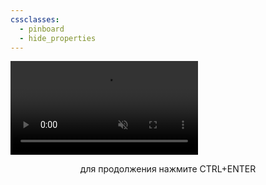 ```yaml
---
cssclasses:
  - pinboard
  - hide_properties
---
```

<video src="../media/title.mp4" autoplay loop muted></video>

<audio src="file:///C:%5CMax.mov%5COBSidian%5CAssets%5CMedia%5Ctitle.mp3" autoplay loop></audio>

<center> для продолжения нажмите CTRL+ENTER </center>